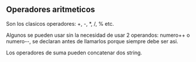 ## Operadores aritmeticos

Son los clasicos operadores: +, -, *, /, % etc.

Algunos se pueden usar sin la necesidad de usar 2 operandos: numero++ o numero--, se declaran antes de llamarlos porque siempre debe ser asi.

Los operadores de suma pueden concatenar dos string.

